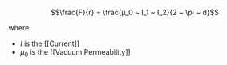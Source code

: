 
$$\frac{F}{r} = \frac{μ_0 ~ I_1 ~ I_2}{2 ~ \pi ~ d}$$

where
- $I$ is the [[Current]]
- $μ_0$ is the [[Vacuum Permeability]]
